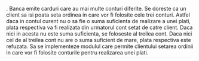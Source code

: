 . Banca emite carduri care au mai multe conturi diferite. Se doreste ca un client sa isi poata seta
ordinea in care vor fi folosite cele trei conturi. Astfel daca in contul curent nu o sa fie o suma
suficienta de realizare a unei plati, plata respectiva va fi realizata din urmatorul cont setat de catre
client. Daca nici in acesta nu este suma suficienta, se foloseste al treilea cont. Daca nici cel de al
treilea cont nu are o suma suficient de mare, plata respectiva este refuzata.
Sa se implementeze modulul care permite clientului setarea ordinii in care vor fi folosite conturile
pentru realizarea unei plati.